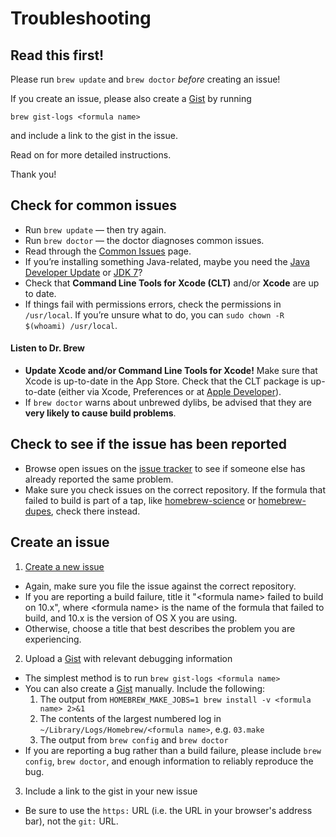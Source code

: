 # Troubleshooting
## Read this first!

Please run `brew update` and `brew doctor` *before* creating an issue!

If you create an issue, please also create a [Gist][] by running

```
brew gist-logs <formula name>
```

and include a link to the gist in the issue.

Read on for more detailed instructions.

Thank you!

## Check for common issues
* Run `brew update` — then try again.
* Run `brew doctor` — the doctor diagnoses common issues.
* Read through the [Common Issues](Common-Issues.md) page.
* If you’re installing something Java-related, maybe you need the [Java Developer Update][] or [JDK 7][]?
* Check that **Command Line Tools for Xcode (CLT)** and/or **Xcode** are up to date.
* If things fail with permissions errors, check the permissions in `/usr/local`. If you’re unsure what to do, you can `sudo chown -R $(whoami) /usr/local`.

#### Listen to Dr. Brew

* **Update Xcode and/or Command Line Tools for Xcode!** Make sure that Xcode is up-to-date in the App Store. Check that the CLT package is up-to-date (either via Xcode, Preferences or at [Apple Developer][]).
* If `brew doctor` warns about unbrewed dylibs, be advised that they are **very likely to cause build problems**.

## Check to see if the issue has been reported
* Browse open issues on the [issue tracker](https://github.com/Homebrew/homebrew/issues) to see if someone else has already reported the same problem.
* Make sure you check issues on the correct repository. If the formula that failed to build is part of a tap, like [homebrew-science](https://github.com/Homebrew/homebrew-science) or [homebrew-dupes](https://github.com/Homebrew/homebrew-dupes), check there instead.

## Create an issue

1. [Create a new issue](https://github.com/Homebrew/homebrew/issues/new)
  * Again, make sure you file the issue against the correct repository.
  * If you are reporting a build failure, title it "\<formula name> failed to build on 10.x", where \<formula name> is the name of the formula that failed to build, and 10.x is the version of OS X you are using.
  * Otherwise, choose a title that best describes the problem you are experiencing.

2. Upload a [Gist][] with relevant debugging information
  * The simplest method is to run `brew gist-logs <formula name>`
  * You can also create a [Gist][] manually. Include the following:
     1. The output from `HOMEBREW_MAKE_JOBS=1 brew install -v <formula name> 2>&1`
     2. The contents of the largest numbered log in `~/Library/Logs/Homebrew/<formula name>`, e.g. `03.make`
     3. The output from `brew config` and `brew doctor`
  * If you are reporting a bug rather than a build failure, please include `brew config`, `brew doctor`, and enough information to reliably reproduce the bug.

3. Include a link to the gist in your new issue
  * Be sure to use the `https:` URL (i.e. the URL in your browser's address bar), not the `git:` URL.

[Gist]:https://gist.github.com
[Apple Developer]:https://developer.apple.com/downloads
[Java Developer Update]:http://support.apple.com/kb/DL1572
[JDK 7]:https://docs.oracle.com/javase/7/docs/webnotes/install/mac/mac-install-faq.html
